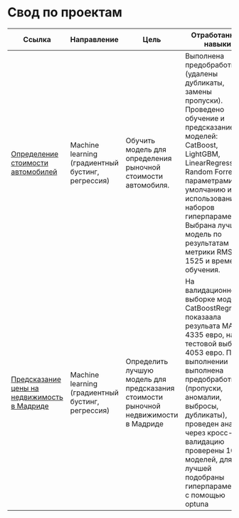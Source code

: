 # Свод по проектам

Ссылка | Направление | Цель | Отработанные навыки | Используемые библиотеки
------------- |------------- |---------------- | ---------------- | -----------------------
[Определение стоимости автомобилей](https://github.com/TayaLeini/RU/blob/main/cars/1d1fd3e2-6000-4ebf-817c-61710d58ea16.ipynb) | Machine learning (градиентный бустинг, регрессия) | Обучить модель для определения рыночной стоимости автомобиля. | Выполнена предобработка (удалены дубликаты, замены пропуски). Проведено обучение и предсказание моделей: CatBoost, LightGBM, LinearRegression, Random Forrest  с параметрами по умолчанию и  с использованием  наборов гиперпараметров. Выбрана лучшая модель по результатам метрики RMSE  1525 и времени обучения. | `Pandas`, `NumPy`, `Sklearn`, `CatBoost`, `GridSearchCV`, '`LightGBM`, `CatBoost`, `Seaborn`, `OrdinalEncoder`, `OHE`
[Предсказание цены на недвижимость в Мадриде](https://github.com/TayaLeini/RU/blob/main/Madrid_estate_regression/Madrid_estate.ipynb) | Machine learning (градиентный бустинг, регрессия) | Определить лучшую модель для предсказания стоимости рыночной недвижимости в Мадриде | На валидационной выборке модель CatBoostRegressor показаала резульата MAE 4335 евро, на тестовой выборке 4053 евро. При выполнении выполнена предобработка (пропуски, аномалии, выбросы, дубликаты), проведен анализ, через кросс-валидацию проверены 10 моделей, для лучшей подобраны гиперпараметры с помощью optuna  | `Linear Regression`, `Bayesian Ridge Regression`, `LightGBM`, `SVR`, `Decision Tree_Regression`, `RandomForestv, `XGB_Regression`, `Grad Boost_Regression`, `Cat Boost, `matplotlib`, `seaborn`, `pandas`, `sklearn`, `plotly`, O`rdinalEncoder`, `RepeatedKFold`, `optuna`
